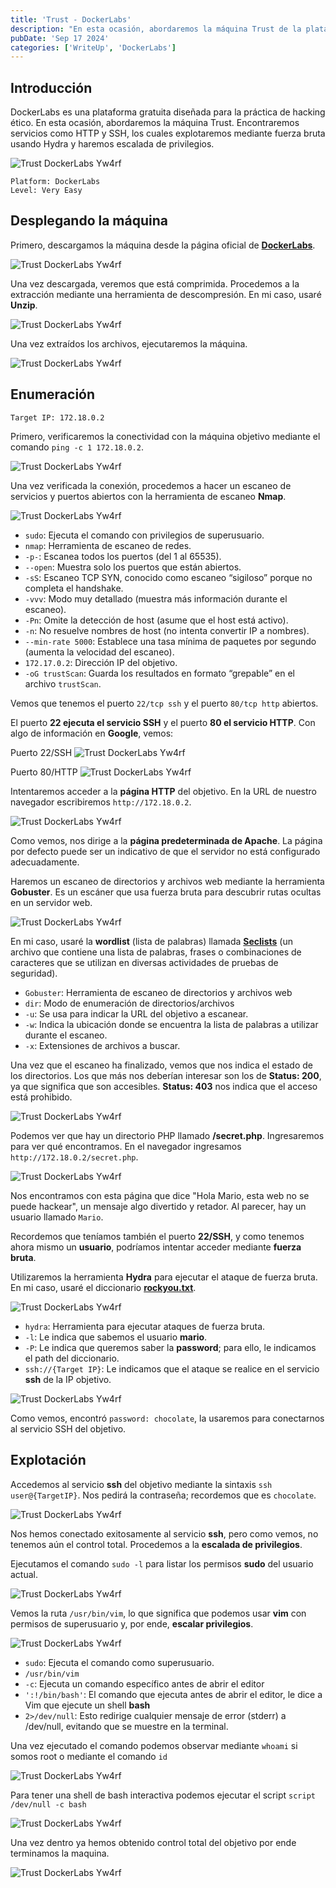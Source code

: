 ```yaml
---
title: 'Trust - DockerLabs'
description: "En esta ocasión, abordaremos la máquina Trust de la plataforma DockerLabs. Encontraremos servicios como http y ssh el cual explotaremos mediante fuerza bruta usando hydra y haremos escalada de privilegios."
pubDate: 'Sep 17 2024'
categories: ['WriteUp', 'DockerLabs']
--- 
```


## Introducción

DockerLabs es una plataforma gratuita diseñada para la práctica de hacking ético. En esta ocasión, abordaremos la máquina Trust. Encontraremos servicios como HTTP y SSH, los cuales explotaremos mediante fuerza bruta usando Hydra y haremos escalada de privilegios.

![Trust DockerLabs Yw4rf](https://old-blog-yw4rf.vercel.app/_astro/trust-dockerlabs.B9vKKxst_HGIw9.webp)
~~~
Platform: DockerLabs
Level: Very Easy
~~~

## Desplegando la máquina

Primero, descargamos la máquina desde la página oficial de [**DockerLabs**](https://dockerlabs.es/).

![Trust DockerLabs Yw4rf](https://old-blog-yw4rf.vercel.app/_astro/trust-download.naCChZta_Z1cHPxL.webp)

Una vez descargada, veremos que está comprimida. Procedemos a la extracción mediante una herramienta de descompresión. En mi caso, usaré **Unzip**.

![Trust DockerLabs Yw4rf](https://old-blog-yw4rf.vercel.app/_astro/trust.D9CnnZTX_2hRDuf.webp)

Una vez extraídos los archivos, ejecutaremos la máquina.

![Trust DockerLabs Yw4rf](https://old-blog-yw4rf.vercel.app/_astro/trust0.Dc62sVZo_Z2hPiPg.webp)

## Enumeración 

~~~
Target IP: 172.18.0.2
~~~

Primero, verificaremos la conectividad con la máquina objetivo mediante el comando `ping -c 1 172.18.0.2`.

![Trust DockerLabs Yw4rf](https://old-blog-yw4rf.vercel.app/_astro/trust1.Dim1UleP_ZyJJOO.webp)

Una vez verificada la conexión, procedemos a hacer un escaneo de servicios y puertos abiertos con la herramienta de escaneo **Nmap**.

![Trust DockerLabs Yw4rf](https://old-blog-yw4rf.vercel.app/_astro/trust2.gTGB_LZS_Z2jKROG.webp)

- `sudo`: Ejecuta el comando con privilegios de superusuario.
- `nmap`: Herramienta de escaneo de redes.
- `-p-`: Escanea todos los puertos (del 1 al 65535).
- `--open`: Muestra solo los puertos que están abiertos.
- `-sS`: Escaneo TCP SYN, conocido como escaneo “sigiloso” porque no completa el handshake.
- `-vvv`: Modo muy detallado (muestra más información durante el escaneo).
- `-Pn`: Omite la detección de host (asume que el host está activo).
- `-n`: No resuelve nombres de host (no intenta convertir IP a nombres).
- `--min-rate 5000`: Establece una tasa mínima de paquetes por segundo (aumenta la velocidad del escaneo).
- `172.17.0.2`: Dirección IP del objetivo.
- `-oG trustScan`: Guarda los resultados en formato “grepable” en el archivo `trustScan`.

Vemos que tenemos el puerto `22/tcp ssh` y el puerto `80/tcp http` abiertos.

El puerto **22 ejecuta el servicio SSH** y el puerto **80 el servicio HTTP**. Con algo de información en **Google**, vemos:

Puerto 22/SSH
![Trust DockerLabs Yw4rf](https://old-blog-yw4rf.vercel.app/_astro/trust4.SE_SMAWK_ZJDQEi.webp)

Puerto 80/HTTP
![Trust DockerLabs Yw4rf](https://old-blog-yw4rf.vercel.app/_astro/trust5.9mFnUb3l_2h5zfk.webp)

Intentaremos acceder a la **página HTTP** del objetivo. En la URL de nuestro navegador escribiremos `http://172.18.0.2`. 

![Trust DockerLabs Yw4rf](https://old-blog-yw4rf.vercel.app/_astro/trust6.C2hYp8fB_2soewp.webp)

Como vemos, nos dirige a la **página predeterminada de Apache**. La página por defecto puede ser un indicativo de que el servidor no está configurado adecuadamente.

Haremos un escaneo de directorios y archivos web mediante la herramienta **Gobuster**. Es un escáner que usa fuerza bruta para descubrir rutas ocultas en un servidor web.

![Trust DockerLabs Yw4rf](https://old-blog-yw4rf.vercel.app/_astro/trust7.BGmDIFHm_Z1I31zj.webp)

En mi caso, usaré la **wordlist** (lista de palabras) llamada [**Seclists**](https://github.com/danielmiessler/SecLists) (un archivo que contiene una lista de palabras, frases o combinaciones de caracteres que se utilizan en diversas actividades de pruebas de seguridad).

- `Gobuster`: Herramienta de escaneo de directorios y archivos web 
- `dir`:  Modo de enumeración de directorios/archivos
-  `-u`: Se usa para indicar la URL del objetivo a escanear.
- `-w`: Indica la ubicación donde se encuentra la lista de palabras a utilizar durante el escaneo.
- `-x`: Extensiones de archivos a buscar.

Una vez que el escaneo ha finalizado, vemos que nos indica el estado de los directorios. Los que más nos deberían interesar son los de **Status: 200**, ya que significa que son accesibles. **Status: 403** nos indica que el acceso está prohibido.

![Trust DockerLabs Yw4rf](https://old-blog-yw4rf.vercel.app/_astro/trust8.DaUeDEvE_ZKAS6k.webp)

Podemos ver que hay un directorio PHP llamado **/secret.php**. Ingresaremos para ver qué encontramos. En el navegador ingresamos `http://172.18.0.2/secret.php`.

![Trust DockerLabs Yw4rf](https://old-blog-yw4rf.vercel.app/_astro/trust9.Bz57s5JA_QoyBB.webp)

Nos encontramos con esta página que dice "Hola Mario, esta web no se puede hackear", un mensaje algo divertido y retador. Al parecer, hay un usuario llamado `Mario`.

Recordemos que teníamos también el puerto **22/SSH**, y como tenemos ahora mismo un **usuario**, podríamos intentar acceder mediante **fuerza bruta**.

Utilizaremos la herramienta **Hydra** para ejecutar el ataque de fuerza bruta. En mi caso, usaré el diccionario [**rockyou.txt**](https://github.com/brannondorsey/naive-hashcat/releases/download/data/rockyou.txt).

![Trust DockerLabs Yw4rf](https://old-blog-yw4rf.vercel.app/_astro/trust10.BmSSUqsX_168XF4.webp)

- `hydra`: Herramienta para ejecutar ataques de fuerza bruta.
- `-l`: Le indica que sabemos el usuario **mario**.
- `-P`: Le indica que queremos saber la **password**; para ello, le indicamos el path del diccionario.
- `ssh://{Target IP}`: Le indicamos que el ataque se realice en el servicio **ssh** de la IP objetivo.

![Trust DockerLabs Yw4rf](https://old-blog-yw4rf.vercel.app/_astro/trust11.lkZc3wdT_1ulHKp.webp)

Como vemos, encontró `password: chocolate`, la usaremos para conectarnos al servicio SSH del objetivo.

## Explotación

Accedemos al servicio **ssh** del objetivo mediante la sintaxis `ssh user@{TargetIP}`. Nos pedirá la contraseña; recordemos que es `chocolate`. 

![Trust DockerLabs Yw4rf](https://old-blog-yw4rf.vercel.app/_astro/trust13.HN3rTkqS_21jtFG.webp)

Nos hemos conectado exitosamente al servicio **ssh**, pero como vemos, no tenemos aún el control total. Procedemos a la **escalada de privilegios**.

Ejecutamos el comando `sudo -l` para listar los permisos **sudo** del usuario actual.

![Trust DockerLabs Yw4rf](https://old-blog-yw4rf.vercel.app/_astro/trust14.DXJcRg2-_Z1BcFfE.webp)

Vemos la ruta `/usr/bin/vim`, lo que significa que podemos usar **vim** con permisos de superusuario y, por ende, **escalar privilegios**.

![Trust DockerLabs Yw4rf](https://old-blog-yw4rf.vercel.app/_astro/trust15.B4dHoN2O_ZvEGV6.webp)

- `sudo`: Ejecuta el comando como superusuario.
- `/usr/bin/vim`
- `-c`: Ejecuta un comando específico antes de abrir el editor
- `':!/bin/bash'`: El comando que ejecuta antes de abrir el editor, le dice a Vim que ejecute un shell **bash**
- `2>/dev/null`: Esto redirige cualquier mensaje de error (stderr) a /dev/null, evitando que se muestre en la terminal.

Una vez ejecutado el comando podemos observar mediante `whoami` si somos root o mediante el comando  `id`

![Trust DockerLabs Yw4rf](https://old-blog-yw4rf.vercel.app/_astro/trust16.fH8FJrEp_SMhrj.webp)

Para tener una shell de bash interactiva podemos ejecutar el script `script /dev/null -c bash`

![Trust DockerLabs Yw4rf](https://old-blog-yw4rf.vercel.app/_astro/trust17.B7a2TW9v_Z1Yuv6s.webp)

Una vez dentro ya hemos obtenido control total del objetivo por ende terminamos la maquina.

![Trust DockerLabs Yw4rf](https://old-blog-yw4rf.vercel.app/_astro/trust18.MhJ0ighg_242wjr.webp)
